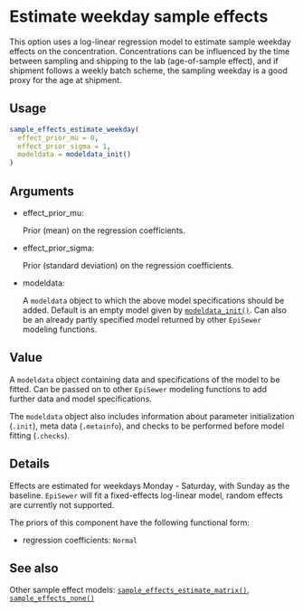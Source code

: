# Estimate weekday sample effects

This option uses a log-linear regression model to estimate sample
weekday effects on the concentration. Concentrations can be influenced
by the time between sampling and shipping to the lab (age-of-sample
effect), and if shipment follows a weekly batch scheme, the sampling
weekday is a good proxy for the age at shipment.

## Usage

``` r
sample_effects_estimate_weekday(
  effect_prior_mu = 0,
  effect_prior_sigma = 1,
  modeldata = modeldata_init()
)
```

## Arguments

- effect_prior_mu:

  Prior (mean) on the regression coefficients.

- effect_prior_sigma:

  Prior (standard deviation) on the regression coefficients.

- modeldata:

  A `modeldata` object to which the above model specifications should be
  added. Default is an empty model given by
  [`modeldata_init()`](https://adrian-lison.github.io/EpiSewer/reference/modeldata_init.md).
  Can also be an already partly specified model returned by other
  `EpiSewer` modeling functions.

## Value

A `modeldata` object containing data and specifications of the model to
be fitted. Can be passed on to other `EpiSewer` modeling functions to
add further data and model specifications.

The `modeldata` object also includes information about parameter
initialization (`.init`), meta data (`.metainfo`), and checks to be
performed before model fitting (`.checks`).

## Details

Effects are estimated for weekdays Monday - Saturday, with Sunday as the
baseline. `EpiSewer` will fit a fixed-effects log-linear model, random
effects are currently not supported.

The priors of this component have the following functional form:

- regression coefficients: `Normal`

## See also

Other sample effect models:
[`sample_effects_estimate_matrix()`](https://adrian-lison.github.io/EpiSewer/reference/sample_effects_estimate_matrix.md),
[`sample_effects_none()`](https://adrian-lison.github.io/EpiSewer/reference/sample_effects_none.md)
